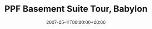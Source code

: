 ---
templateKey: event
guid: 0892af6a-6eab-11ea-99c5-002590d1d1b0
date: 2007-05-11T00:00:00+00:00
eventTime: 'none'
title: PPF Basement Suite Tour, Babylon
artist: PPF Basement Suite Tour
city: Ottawa
venue: Babylon
group: LEO37
guests: Wine (LEO37 & Al Buddy Black,Abyss,Magnolius (Serbral & Noizulli), and guests
---